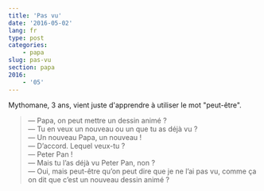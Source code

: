 ```yaml
---
title: 'Pas vu'
date: '2016-05-02'
lang: fr
type: post
categories:
    - papa
slug: pas-vu
section: papa
2016:
    - '05'
---
```


Mythomane, 3 ans, vient juste d'apprendre à utiliser le mot "peut-être".

<!--more-->

> — Papa, on peut mettre un dessin animé ?  
> — Tu en veux un nouveau ou un que tu as déjà vu ?  
> — Un nouveau Papa, un nouveau !  
> — D’accord. Lequel veux-tu ?  
> — Peter Pan !  
> — Mais tu l’as déjà vu Peter Pan, non ?  
> — Oui, mais peut-être qu’on peut dire que je ne l’ai pas vu, comme ça on dit que c’est un nouveau dessin animé ?
